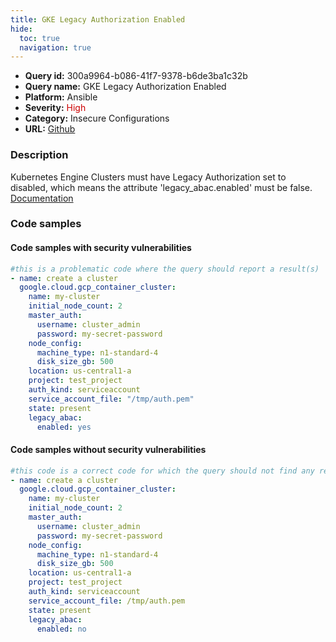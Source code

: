 ```yaml
---
title: GKE Legacy Authorization Enabled
hide:
  toc: true
  navigation: true
---
```


<style>
  .highlight .hll {
    background-color: #ff171742;
  }
  .md-content {
    max-width: 1100px;
    margin: 0 auto;
  }
</style>

-   **Query id:** 300a9964-b086-41f7-9378-b6de3ba1c32b
-   **Query name:** GKE Legacy Authorization Enabled
-   **Platform:** Ansible
-   **Severity:** <span style="color:#C00">High</span>
-   **Category:** Insecure Configurations
-   **URL:** [Github](https://github.com/Checkmarx/kics/tree/master/assets/queries/ansible/gcp/gke_legacy_authorization_enabled)

### Description
Kubernetes Engine Clusters must have Legacy Authorization set to disabled, which means the attribute 'legacy_abac.enabled' must be false.<br>
[Documentation](https://docs.ansible.com/ansible/latest/collections/google/cloud/gcp_container_cluster_module.html)

### Code samples
#### Code samples with security vulnerabilities
```yaml title="Postitive test num. 1 - yaml file" hl_lines="18"
#this is a problematic code where the query should report a result(s)
- name: create a cluster
  google.cloud.gcp_container_cluster:
    name: my-cluster
    initial_node_count: 2
    master_auth:
      username: cluster_admin
      password: my-secret-password
    node_config:
      machine_type: n1-standard-4
      disk_size_gb: 500
    location: us-central1-a
    project: test_project
    auth_kind: serviceaccount
    service_account_file: "/tmp/auth.pem"
    state: present
    legacy_abac:
      enabled: yes

```


#### Code samples without security vulnerabilities
```yaml title="Negative test num. 1 - yaml file"
#this code is a correct code for which the query should not find any result
- name: create a cluster
  google.cloud.gcp_container_cluster:
    name: my-cluster
    initial_node_count: 2
    master_auth:
      username: cluster_admin
      password: my-secret-password
    node_config:
      machine_type: n1-standard-4
      disk_size_gb: 500
    location: us-central1-a
    project: test_project
    auth_kind: serviceaccount
    service_account_file: /tmp/auth.pem
    state: present
    legacy_abac:
      enabled: no

```

